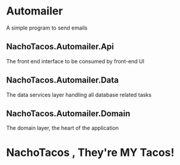 # Automailer
A simple program to send emails

## NachoTacos.Automailer.Api
The front end interface to be consumed by front-end UI

## NachoTacos.Automailer.Data
The data services layer handling all database related tasks

## NachoTacos.Automailer.Domain
The domain layer, the heart of the application

# NachoTacos , They're MY Tacos!